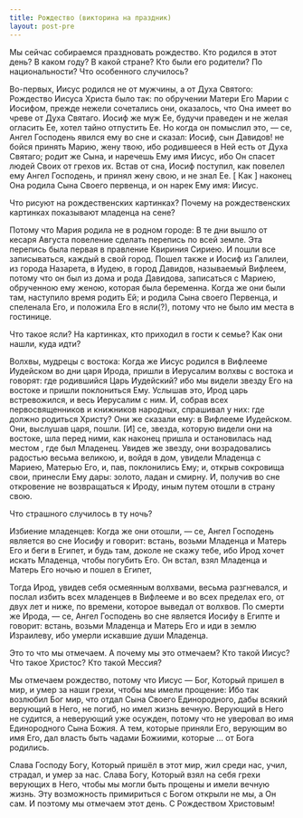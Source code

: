 ```yaml
---
title: Рождество (викторина на праздник)
layout: post-pre
---
```


Мы сейчас собираемся праздновать рождество. Кто родился в этот день?
В каком году?
В какой стране?
Кто были его родители? По национальности?
Что особенного случилось?


Во-первых, Иисус родился не от мужчины, а от Духа Святого:
Рождество Иисуса Христа было так: по обручении Матери Его Марии с Иосифом, прежде нежели сочетались они, оказалось, что Она имеет во чреве от Духа Святаго. Иосиф же муж Ее, будучи праведен и не желая огласить Ее, хотел тайно отпустить Ее. Но когда он помыслил это, — се, Ангел Господень явился ему во сне и сказал: Иосиф, сын Давидов! не бойся принять Марию, жену твою, ибо родившееся в Ней есть от Духа Святаго; родит же Сына, и наречешь Ему имя Иисус, ибо Он спасет людей Своих от грехов их. Встав от сна, Иосиф поступил, как повелел ему Ангел Господень, и принял жену свою, и не знал Ее. [ Как ] наконец Она родила Сына Своего первенца, и он нарек Ему имя: Иисус.


Что рисуют на рождественских картинках?
Почему на рождественских картинках показывают младенца на сене?


Потому что Мария родила не в родном городе:
В те дни вышло от кесаря Августа повеление сделать перепись по всей земле. Эта перепись была первая в правление Квириния Сириею. И пошли все записываться, каждый в свой город. Пошел также и Иосиф из Галилеи, из города Назарета, в Иудею, в город Давидов, называемый Вифлеем, потому что он был из дома и рода Давидова, записаться с Мариею, обрученною ему женою, которая была беременна. Когда же они были там, наступило время родить Ей; и родила Сына своего Первенца, и спеленала Его, и положила Его в ясли(?), потому что не было им места в гостинице.


Что такое ясли?
На картинках, кто приходил в гости к семье?
Как они нашли, куда идти?


Волхвы, мудрецы с востока:
Когда же Иисус родился в Вифлееме Иудейском во дни царя Ирода, пришли в Иерусалим волхвы с востока и говорят: где родившийся Царь Иудейский? ибо мы видели звезду Его на востоке и пришли поклониться Ему. Услышав это, Ирод царь встревожился, и весь Иерусалим с ним. И, собрав всех первосвященников и книжников народных, спрашивал у них: где должно родиться Христу? Они же сказали ему: в Вифлееме Иудейском.
Они, выслушав царя, пошли. [И] се, звезда, которую видели они на востоке, шла перед ними, как наконец пришла и остановилась над местом , где был Младенец. Увидев же звезду, они возрадовались радостью весьма великою, и, войдя в дом, увидели Младенца с Мариею, Матерью Его, и, пав, поклонились Ему; и, открыв сокровища свои, принесли Ему дары: золото, ладан и смирну. И, получив во сне откровение не возвращаться к Ироду, иным путем отошли в страну свою.


Что страшного случилось в ту ночь?


Избиение младенцев:
Когда же они отошли, — се, Ангел Господень является во сне Иосифу и говорит: встань, возьми Младенца и Матерь Его и беги в Египет, и будь там, доколе не скажу тебе, ибо Ирод хочет искать Младенца, чтобы погубить Его. Он встал, взял Младенца и Матерь Его ночью и пошел в Египет,


Тогда Ирод, увидев себя осмеянным волхвами, весьма разгневался, и послал избить всех младенцев в Вифлееме и во всех пределах его, от двух лет и ниже, по времени, которое выведал от волхвов.
По смерти же Ирода, — се, Ангел Господень во сне является Иосифу в Египте и говорит: встань, возьми Младенца и Матерь Его и иди в землю Израилеву, ибо умерли искавшие души Младенца.


Это то что мы отмечаем.
А почему мы это отмечаем? Кто такой Иисус? Что такое Христос? Кто такой Мессия?


Мы отмечаем рождество, потому что Иисус — Бог, Который пришел в мир, и умер за наши грехи, чтобы мы имели прощение:
Ибо так возлюбил Бог мир, что отдал Сына Своего Единородного, дабы всякий верующий в Него, не погиб, но имел жизнь вечную. Верующий в Него не судится, а неверующий уже осужден, потому что не уверовал во имя Единородного Сына Божия.
А тем, которые приняли Его, верующим во имя Его, дал власть быть чадами Божиими, которые ... от Бога родились.


Слава Господу Богу, Который пришёл в этот мир, жил среди нас, учил, страдал, и умер за нас. Слава Богу,  Который взял на себя грехи верующих в Него, чтобы мы могли быть прощены и имели вечную жизнь.
Эту возможность примириться с Богом открыли не мы, а Он сам. И поэтому мы отмечаем этот день.
С Рождеством Христовым!
